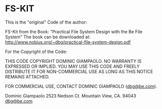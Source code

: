 FS-KIT
======

This is the "original" Code of the author:

FS-Kit from the Book: "Practical File System Design with the Be File System"
The book can be downloaded at: http://www.nobius.org/~dbg/practical-file-system-design.pdf

For the Copyright of the Code:

  THIS CODE COPYRIGHT DOMINIC GIAMPAOLO.  NO WARRANTY IS EXPRESSED
  OR IMPLIED.  YOU MAY USE THIS CODE AND FREELY DISTRIBUTE IT FOR
  NON-COMMERCIAL USE AS LONG AS THIS NOTICE REMAINS ATTACHED.

  FOR COMMERCIAL USE, CONTACT DOMINIC GIAMPAOLO (dbg@be.com).

  Dominic Giampaolo
  2523 Nedson Ct.
  Mountain View, CA. 94043
  dbg@be.com


